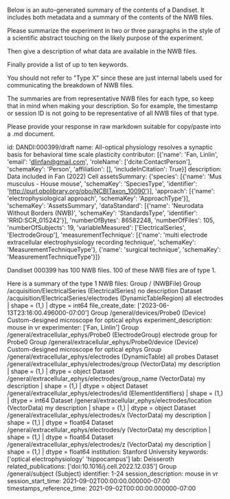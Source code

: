 
Below is an auto-generated summary of the contents of a Dandiset. It includes both metadata and a summary of the contents of the NWB files.

Please summarize the experiment in two or three paragraphs in the style of a scientific abstract touching on the likely purpose of the experiment.

Then give a description of what data are available in the NWB files.

Finally provide a list of up to ten keywords.

You should not refer to "Type X" since these are just internal labels used for communicating the breakdown of NWB files.

The summaries are from representative NWB files for each type, so keep that in mind when making your description. So for example, the timestamp or session ID is not going to be representative of all NWB files of that type.

Please provide your response in raw markdown suitable for copy/paste into a .md document.


id: DANDI:000399/draft
name: All-optical physiology resolves a synaptic basis for behavioral time scale plasticity
contributor: [{'name': 'Fan, Linlin', 'email': 'dlinfan@gmail.com', 'roleName': ['dcite:ContactPerson'], 'schemaKey': 'Person', 'affiliation': [], 'includeInCitation': True}]
description: Data included in Fan (2022) Cell
assetsSummary: {'species': [{'name': 'Mus musculus - House mouse', 'schemaKey': 'SpeciesType', 'identifier': 'http://purl.obolibrary.org/obo/NCBITaxon_10090'}], 'approach': [{'name': 'electrophysiological approach', 'schemaKey': 'ApproachType'}], 'schemaKey': 'AssetsSummary', 'dataStandard': [{'name': 'Neurodata Without Borders (NWB)', 'schemaKey': 'StandardsType', 'identifier': 'RRID:SCR_015242'}], 'numberOfBytes': 86582248, 'numberOfFiles': 105, 'numberOfSubjects': 19, 'variableMeasured': ['ElectricalSeries', 'ElectrodeGroup'], 'measurementTechnique': [{'name': 'multi electrode extracellular electrophysiology recording technique', 'schemaKey': 'MeasurementTechniqueType'}, {'name': 'surgical technique', 'schemaKey': 'MeasurementTechniqueType'}]}

Dandiset 000399 has 100 NWB files.
100 of these NWB files are of type 1.


Here is a summary of the type 1 NWB files:
  Group / (NWBFile) 
  Group /acquisition/ElectricalSeries (ElectricalSeries) no description
  Dataset /acquisition/ElectricalSeries/electrodes (DynamicTableRegion) all electrodes | shape = (1,) | dtype = int64
  file_create_date: ['2023-06-13T23:16:00.496000-07:00']
  Group /general/devices/Probe0 (Device) Custom-designed microscope for optical ephys
  experiment_description: mouse in vr
  experimenter: ['Fan, Linlin']
  Group /general/extracellular_ephys/Probe0 (ElectrodeGroup) electrode group for Probe0
  Group /general/extracellular_ephys/Probe0/device (Device) Custom-designed microscope for optical ephys
  Group /general/extracellular_ephys/electrodes (DynamicTable) all probes
  Dataset /general/extracellular_ephys/electrodes/group (VectorData) my description | shape = (1,) | dtype = object
  Dataset /general/extracellular_ephys/electrodes/group_name (VectorData) my description | shape = (1,) | dtype = object
  Dataset /general/extracellular_ephys/electrodes/id (ElementIdentifiers)  | shape = (1,) | dtype = int64
  Dataset /general/extracellular_ephys/electrodes/location (VectorData) my description | shape = (1,) | dtype = object
  Dataset /general/extracellular_ephys/electrodes/x (VectorData) my description | shape = (1,) | dtype = float64
  Dataset /general/extracellular_ephys/electrodes/y (VectorData) my description | shape = (1,) | dtype = float64
  Dataset /general/extracellular_ephys/electrodes/z (VectorData) my description | shape = (1,) | dtype = float64
  institution: Stanford University
  keywords: ['optical electrophysiology' 'hippocampus']
  lab: Deisseroth
  related_publications: ['doi:10.1016/j.cell.2022.12.035']
  Group /general/subject (Subject) 
  identifier: 1-24
  session_description: mouse in vr
  session_start_time: 2021-09-02T00:00:00.000000-07:00
  timestamps_reference_time: 2021-09-02T00:00:00.000000-07:00
